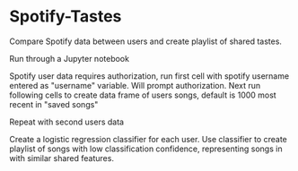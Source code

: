 # Spotify-Tastes
Compare Spotify data between users and create playlist of shared tastes.

Run through a Jupyter notebook

Spotify user data requires authorization, run first cell with spotify username entered as "username" variable. Will prompt authorization.
Next run following cells to create data frame of users songs, default is 1000 most recent in "saved songs"

Repeat with second users data

Create a logistic regression classifier for each user. Use classifier to create playlist of songs with low classification confidence, representing songs in with similar shared  features. 
